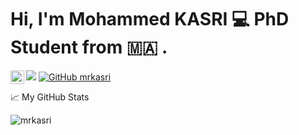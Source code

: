 

# Hi, I'm Mohammed KASRI :computer: PhD Student from :morocco: .


 
 <a href="https://twitter.com/kasrimed">
  <img align="left" alt="Mohammed KASRI | Twitter" width="22px" src="https://raw.githubusercontent.com/peterthehan/peterthehan/master/assets/twitter.svg" />
</a>

![](https://visitor-badge.glitch.me/badge?page_id=mrkasri.mrkasri) [![GitHub mrkasri](https://img.shields.io/github/followers/mrkasri?label=follow&style=social)](https://github.com/mrkasri)

📈 My GitHub Stats

<p align="left"> <img src="https://github-readme-stats.vercel.app/api?username=mrkasri&show_icons=true&theme=material-palenight" alt="mrkasri" />
